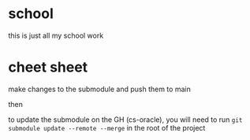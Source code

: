 # school 
this is just all my school work

# cheet sheet
make changes to the submodule and push them to main

then

to update the submodule on the GH (cs-oracle), you will need to run `git submodule update --remote --merge` in the root of the project

